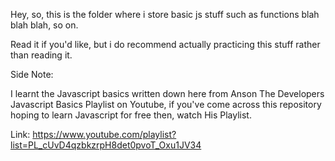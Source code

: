 Hey, so, this is the folder where i store basic js stuff such as functions blah blah blah, so on.

Read it if you'd like, but i do recommend actually practicing this stuff rather than reading it.

Side Note: 

I learnt the Javascript basics written down here from Anson The Developers Javascript Basics Playlist on Youtube, if you've come across this repository hoping to learn Javascript for free then, watch His Playlist. 

Link: https://www.youtube.com/playlist?list=PL_cUvD4qzbkzrpH8det0pvoT_Oxu1JV34